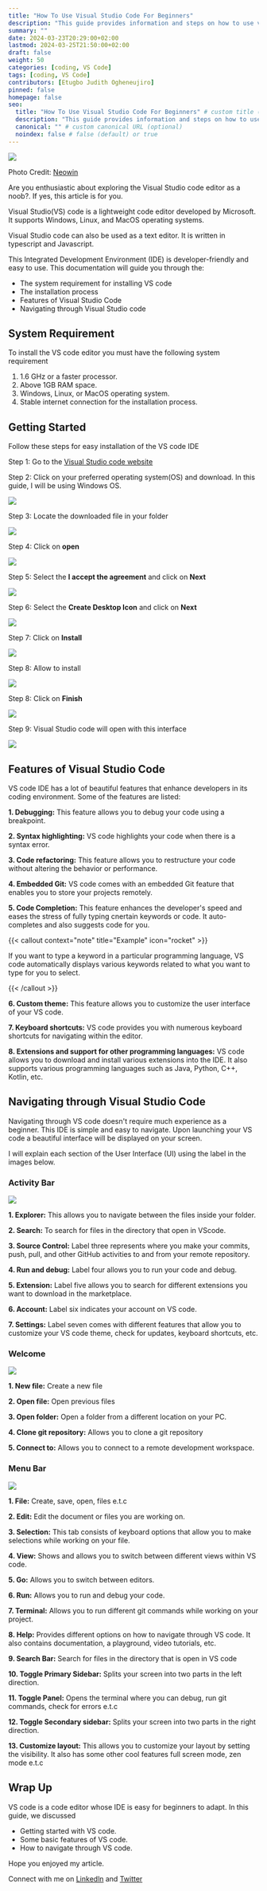```yaml
---
title: "How To Use Visual Studio Code For Beginners"
description: "This guide provides information and steps on how to use visual studio code for beginners, its features and navigating through it"
summary: ""
date: 2024-03-23T20:29:00+02:00
lastmod: 2024-03-25T21:50:00+02:00
draft: false
weight: 50
categories: [coding, VS Code]
tags: [coding, VS Code]
contributors: [Etugbo Judith Ogheneujiro]
pinned: false
homepage: false
seo:
  title: "How To Use Visual Studio Code For Beginners" # custom title (optional)
  description: "This guide provides information and steps on how to use visual studio code for beginners, its features and navigating through Visual Studio Code" # custom description (recommended)
  canonical: "" # custom canonical URL (optional)
  noindex: false # false (default) or true
---
```




<img src = "https://github.com/Nickyshe/TWMP-Image/blob/main/1561145011_visualstudio2_story.jpg?raw=true">

Photo Credit: [Neowin](https://www.neowin.net/news/microsoft-releases-developer-news-extension-for-visual-studio-after-complaints-from-users/)

Are you enthusiastic about exploring the Visual Studio code editor as a noob?. If yes, this article is for you.

Visual Studio(VS) code is a lightweight code editor developed by Microsoft. It supports Windows, Linux, and MacOS operating systems.

Visual Studio code can also be used as a text editor. It is written in typescript and Javascript.

This Integrated Development Environment (IDE) is developer-friendly and easy to use. This documentation will guide you through the:

- The system requirement for installing VS code
- The installation process
- Features of Visual Studio Code
- Navigating through Visual Studio code

## System Requirement
To install the VS code editor you must have the following system requirement

1. 1.6 GHz or a faster processor.
2. Above 1GB RAM space.
3. Windows, Linux, or MacOS operating system.
4. Stable internet connection for the installation process.

## Getting Started
Follow these steps for easy installation of the VS code IDE

Step 1: Go to the [Visual Studio code website](https://code.visualstudio.com/download)

Step 2: Click on your preferred operating system(OS) and download. In this guide, I will be using Windows OS.


<img src ="https://raw.githubusercontent.com/Nickyshe/TWMP-Image/359f1fcc0c4a8daaac05ad183f1704f123a17286/Screenshot%20(453).png">

Step 3: Locate the downloaded file in your folder


<img src ="https://github.com/Nickyshe/TWMP-Image/blob/main/Screenshot%20(455).png?raw=true">

Step 4: Click on **open**


<img src = "https://raw.githubusercontent.com/Nickyshe/TWMP-Image/4ace41c54ba65029ffd6e5a46de425803c4c43d4/Screenshot%20(456).png">


Step 5: Select the **I accept the agreement** and click on **Next**


<img src ="https://github.com/Nickyshe/TWMP-Image/blob/main/Screenshot%20(457)%20(1).png?raw=true">


Step 6: Select the **Create Desktop Icon** and click on **Next**


<img src ="https://github.com/Nickyshe/TWMP-Image/blob/main/Screenshot%20(458)%20(1).png?raw=true">

Step 7: Click on **Install**


<img src ="https://raw.githubusercontent.com/Nickyshe/TWMP-Image/3885ad2b1d94fe68162184ce1af8436808b558e3/annotely_image%20(5).png">

Step 8: Allow to install


<img src ="https://raw.githubusercontent.com/Nickyshe/TWMP-Image/b077fa405a7d78ac1b5d42ac3c641489e2d6725b/annotely_image%20(8).png">

Step 8: Click on **Finish**


<img src = "https://github.com/Nickyshe/TWMP-Image/blob/main/annotely_image%20(7).png?raw=true">

Step 9: Visual Studio code will open with this interface


<img src = "https://raw.githubusercontent.com/Nickyshe/TWMP-Image/185cfe12077efe66c9e35bfd649a2c99c50412d0/Screenshot%20(463).png">

## Features of Visual Studio Code
VS code IDE has a lot of beautiful features that enhance developers in its coding environment. Some of the features are listed:


**1. Debugging:** This feature allows you to debug your code using a breakpoint.

**2. Syntax highlighting:** VS code highlights your code when there is a syntax error.

**3. Code refactoring:** This feature allows you to restructure your code without altering the behavior or performance. 

**4. Embedded Git:** VS code comes with an embedded Git feature that enables you to store your projects remotely.

**5. Code Completion:** This feature enhances the developer's speed and eases the stress of fully typing cnertain keywords or code. It auto-completes and also suggests code for you. 

{{< callout context="note" title="Example" icon="rocket" >}}

If you want to type a keyword in a particular programming language, VS code automatically displays various keywords related to what you want to type for you to select.

{{< /callout >}}




**6. Custom theme:** This feature allows you to customize the user interface of your VS code.

**7. Keyboard shortcuts:** VS code provides you with numerous keyboard shortcuts for navigating within the editor.

**8. Extensions and support for other programming languages:** VS code allows you to download and install various extensions into the IDE. It also supports various programming languages such as Java, Python, C++, Kotlin, etc.


## Navigating through Visual Studio Code

Navigating through VS code doesn't require much experience as a beginner. This IDE is simple and easy to navigate. Upon launching your VS code a beautiful interface will be displayed on your screen.

I will explain each section of the User Interface (UI) using the label in the images below.

### **Activity Bar**

<img src= "https://github.com/Nickyshe/TWMP-Image/blob/main/annotely_image.png?raw=true">


**1. Explorer:** This allows you to navigate between the files inside your folder.

**2. Search:** To search for files in the directory that open in VScode.

**3. Source Control:** Label three represents where you make your commits, push, pull, and other GitHub activities to and from your remote repository.

**4. Run and debug:** Label four allows you to run your code and debug.

**5. Extension:** Label five allows you to search for different extensions you want to download in the marketplace.

**6. Account:** Label six indicates your account on VS code.

**7. Settings:** Label seven comes with different features that allow you to customize your VS code theme, check for updates, keyboard shortcuts, etc.


### **Welcome**


<img src = "https://github.com/Nickyshe/TWMP-Image/blob/main/annotely_image%20(1).png?raw=true">

**1. New file:** Create a new file

**2. Open file:** Open previous files

**3. Open folder:** Open a folder from a different location on your PC.

**4. Clone git repository:** Allows you to clone a git repository

**5. Connect to:** Allows you to connect to a remote development workspace.

### **Menu Bar**

<img src = "https://github.com/Nickyshe/TWMP-Image/blob/main/annotely_image%20(2).png?raw=true">

**1. File:** Create, save, open, files e.t.c

**2. Edit:** Edit the document or files you are working on.

**3. Selection:** This tab consists of keyboard options that allow you to make selections while working on your file.

**4. View:** Shows and allows you to switch between different views within VS code.

**5. Go:** Allows you to switch between editors.

**6. Run:** Allows you to run and debug your code.

**7. Terminal:** Allows you to run different git commands while working on your project.

**8. Help:** Provides different options on how to navigate through VS code. It also contains documentation, a playground, video tutorials, etc.

**9. Search Bar:** Search for files in the directory that is open in VS code

**10. Toggle Primary Sidebar:** Splits your screen into two parts in the left direction.

**11. Toggle Panel:** Opens the terminal where you can debug, run git commands, check for errors e.t.c

**12. Toggle Secondary sidebar:** Splits your screen into two parts in the right direction.


**13. Customize layout:** This allows you to customize your layout by setting the visibility. It also has some other cool features full screen mode, zen mode e.t.c

## Wrap Up

VS code is a code editor whose IDE is easy for beginners to adapt. In this guide, we discussed

- Getting started with VS code.
- Some basic features of VS code.
- How to navigate through VS code.

Hope you enjoyed my article.

Connect with me on [Linkedln](https://www.linkedin.com/in/etugbo-judith-984545236) and [Twitter](https://x.com/judith_etugbo?t=eqQWuj8uDTQMtF5L1UPOVA&s=09)